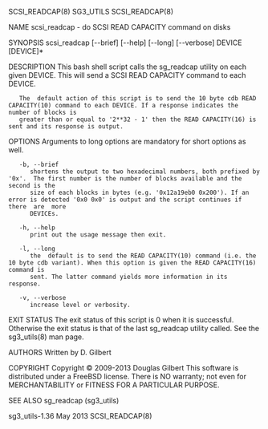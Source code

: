 SCSI_READCAP(8)								   SG3_UTILS							       SCSI_READCAP(8)

NAME
       scsi_readcap - do SCSI READ CAPACITY command on disks

SYNOPSIS
       scsi_readcap [--brief] [--help] [--long] [--verbose] DEVICE [DEVICE]*

DESCRIPTION
       This bash shell script calls the sg_readcap utility on each given DEVICE. This will send a SCSI READ CAPACITY command to each DEVICE.

       The  default action of this script is to send the 10 byte cdb READ CAPACITY(10) command to each DEVICE. If a response indicates the number of blocks is
       greater than or equal to '2**32 - 1' then the READ CAPACITY(16) is sent and its response is output.

OPTIONS
       Arguments to long options are mandatory for short options as well.

       -b, --brief
	      shortens the output to two hexadecimal numbers, both prefixed by '0x'.  The first number is the number of blocks available and the second is the
	      size of each blocks in bytes (e.g. '0x12a19eb0 0x200'). If an error is detected '0x0 0x0' is output and the script continues if there  are  more
	      DEVICEs.

       -h, --help
	      print out the usage message then exit.

       -l, --long
	      the  default is to send the READ CAPACITY(10) command (i.e. the 10 byte cdb variant). When this option is given the READ CAPACITY(16) command is
	      sent. The latter command yields more information in its response.

       -v, --verbose
	      increase level or verbosity.

EXIT STATUS
       The exit status of this script is 0 when it is successful. Otherwise the	 exit  status  is  that	 of  the  last	sg_readcap  utility  called.  See  the
       sg3_utils(8) man page.

AUTHORS
       Written by D. Gilbert

COPYRIGHT
       Copyright © 2009-2013 Douglas Gilbert
       This software is distributed under a FreeBSD license. There is NO warranty; not even for MERCHANTABILITY or FITNESS FOR A PARTICULAR PURPOSE.

SEE ALSO
       sg_readcap (sg3_utils)

sg3_utils-1.36								   May 2013							       SCSI_READCAP(8)

